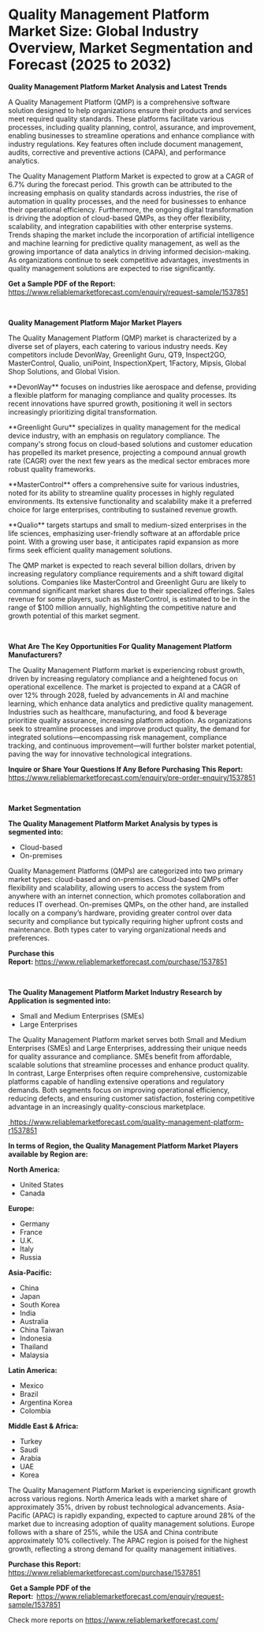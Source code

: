 <p><h1>Quality Management Platform Market Size: Global Industry Overview, Market Segmentation and Forecast (2025 to 2032)</h1></p><p><strong>Quality Management Platform Market Analysis and Latest Trends</strong></p>
<p><p>A Quality Management Platform (QMP) is a comprehensive software solution designed to help organizations ensure their products and services meet required quality standards. These platforms facilitate various processes, including quality planning, control, assurance, and improvement, enabling businesses to streamline operations and enhance compliance with industry regulations. Key features often include document management, audits, corrective and preventive actions (CAPA), and performance analytics.</p><p>The Quality Management Platform Market is expected to grow at a CAGR of 6.7% during the forecast period. This growth can be attributed to the increasing emphasis on quality standards across industries, the rise of automation in quality processes, and the need for businesses to enhance their operational efficiency. Furthermore, the ongoing digital transformation is driving the adoption of cloud-based QMPs, as they offer flexibility, scalability, and integration capabilities with other enterprise systems. Trends shaping the market include the incorporation of artificial intelligence and machine learning for predictive quality management, as well as the growing importance of data analytics in driving informed decision-making. As organizations continue to seek competitive advantages, investments in quality management solutions are expected to rise significantly.</p></p>
<p><strong>Get a Sample PDF of the Report:&nbsp;</strong> <a href="https://www.reliablemarketforecast.com/enquiry/request-sample/1537851?utm_campaign=2533&utm_medium=2&utm_source=Github&utm_content=ia&utm_term=10032025&utm_id=quality-management-platform">https://www.reliablemarketforecast.com/enquiry/request-sample/1537851</a></p>
<p>&nbsp;</p>
<p><strong>Quality Management Platform Major Market Players</strong></p>
<p><p>The Quality Management Platform (QMP) market is characterized by a diverse set of players, each catering to various industry needs. Key competitors include DevonWay, Greenlight Guru, QT9, Inspect2GO, MasterControl, Qualio, uniPoint, InspectionXpert, 1Factory, Mipsis, Global Shop Solutions, and Global Vision. </p><p>**DevonWay** focuses on industries like aerospace and defense, providing a flexible platform for managing compliance and quality processes. Its recent innovations have spurred growth, positioning it well in sectors increasingly prioritizing digital transformation.</p><p>**Greenlight Guru** specializes in quality management for the medical device industry, with an emphasis on regulatory compliance. The company's strong focus on cloud-based solutions and customer education has propelled its market presence, projecting a compound annual growth rate (CAGR) over the next few years as the medical sector embraces more robust quality frameworks.</p><p>**MasterControl** offers a comprehensive suite for various industries, noted for its ability to streamline quality processes in highly regulated environments. Its extensive functionality and scalability make it a preferred choice for large enterprises, contributing to sustained revenue growth.</p><p>**Qualio** targets startups and small to medium-sized enterprises in the life sciences, emphasizing user-friendly software at an affordable price point. With a growing user base, it anticipates rapid expansion as more firms seek efficient quality management solutions.</p><p>The QMP market is expected to reach several billion dollars, driven by increasing regulatory compliance requirements and a shift toward digital solutions. Companies like MasterControl and Greenlight Guru are likely to command significant market shares due to their specialized offerings. Sales revenue for some players, such as MasterControl, is estimated to be in the range of $100 million annually, highlighting the competitive nature and growth potential of this market segment.</p></p>
<p>&nbsp;</p>
<p><strong>What Are The Key Opportunities For Quality Management Platform Manufacturers?</strong></p>
<p><p>The Quality Management Platform market is experiencing robust growth, driven by increasing regulatory compliance and a heightened focus on operational excellence. The market is projected to expand at a CAGR of over 12% through 2028, fueled by advancements in AI and machine learning, which enhance data analytics and predictive quality management. Industries such as healthcare, manufacturing, and food & beverage prioritize quality assurance, increasing platform adoption. As organizations seek to streamline processes and improve product quality, the demand for integrated solutions—encompassing risk management, compliance tracking, and continuous improvement—will further bolster market potential, paving the way for innovative technological integrations.</p></p>
<p><strong>Inquire or Share Your Questions If Any Before Purchasing This Report:</strong> <a href="https://www.reliablemarketforecast.com/enquiry/pre-order-enquiry/1537851?utm_campaign=2533&utm_medium=2&utm_source=Github&utm_content=ia&utm_term=10032025&utm_id=quality-management-platform">https://www.reliablemarketforecast.com/enquiry/pre-order-enquiry/1537851</a></p>
<p>&nbsp;</p>
<p><strong>Market Segmentation</strong></p>
<p><strong>The Quality Management Platform Market Analysis by types is segmented into:</strong></p>
<p><ul><li>Cloud-based</li><li>On-premises</li></ul></p>
<p><p>Quality Management Platforms (QMPs) are categorized into two primary market types: cloud-based and on-premises. Cloud-based QMPs offer flexibility and scalability, allowing users to access the system from anywhere with an internet connection, which promotes collaboration and reduces IT overhead. On-premises QMPs, on the other hand, are installed locally on a company’s hardware, providing greater control over data security and compliance but typically requiring higher upfront costs and maintenance. Both types cater to varying organizational needs and preferences.</p></p>
<p><strong>Purchase this Report:&nbsp;</strong><a href="https://www.reliablemarketforecast.com/purchase/1537851?utm_campaign=2533&utm_medium=2&utm_source=Github&utm_content=ia&utm_term=10032025&utm_id=quality-management-platform">https://www.reliablemarketforecast.com/purchase/1537851</a></p>
<p>&nbsp;</p>
<p><strong>The Quality Management Platform Market Industry Research by Application is segmented into:</strong></p>
<p><ul><li>Small and Medium Enterprises (SMEs)</li><li>Large Enterprises</li></ul></p>
<p><p>The Quality Management Platform market serves both Small and Medium Enterprises (SMEs) and Large Enterprises, addressing their unique needs for quality assurance and compliance. SMEs benefit from affordable, scalable solutions that streamline processes and enhance product quality. In contrast, Large Enterprises often require comprehensive, customizable platforms capable of handling extensive operations and regulatory demands. Both segments focus on improving operational efficiency, reducing defects, and ensuring customer satisfaction, fostering competitive advantage in an increasingly quality-conscious marketplace.</p></p>
<p><a href="https://www.reliablemarketforecast.com/quality-management-platform-r1537851?utm_campaign=2533&utm_medium=2&utm_source=Github&utm_content=ia&utm_term=10032025&utm_id=quality-management-platform">&nbsp;https://www.reliablemarketforecast.com/quality-management-platform-r1537851</a></p>
<p><strong>In terms of Region, the Quality Management Platform Market Players available by Region are:</strong></p>
<p>
    <p> <strong> North America: </strong>
        <ul>
            <li>United States</li>
            <li>Canada</li>
        </ul>
        </p> 
    <p> <strong> Europe: </strong>
        <ul>
            <li>Germany</li>
            <li>France</li>
            <li>U.K.</li>
            <li>Italy</li>
            <li>Russia</li>
        </ul>
        </p> 
    <p> <strong> Asia-Pacific: </strong>
        <ul>
            <li>China</li>
            <li>Japan</li>
            <li>South Korea</li>
            <li>India</li>
            <li>Australia</li>
            <li>China Taiwan</li>
            <li>Indonesia</li>
            <li>Thailand</li>
            <li>Malaysia</li>
        </ul>
        </p> 
    <p> <strong> Latin America: </strong>
        <ul>
            <li>Mexico</li>
            <li>Brazil</li>
            <li>Argentina Korea</li>
            <li>Colombia</li>
        </ul>
        </p> 
    <p> <strong> Middle East & Africa: </strong>
        <ul>
            <li>Turkey</li>
            <li>Saudi</li>
            <li>Arabia</li>
            <li>UAE</li>
            <li>Korea</li>
        </ul>
    </p>
    </p>
<p><p>The Quality Management Platform Market is experiencing significant growth across various regions. North America leads with a market share of approximately 35%, driven by robust technological advancements. Asia-Pacific (APAC) is rapidly expanding, expected to capture around 28% of the market due to increasing adoption of quality management solutions. Europe follows with a share of 25%, while the USA and China contribute approximately 10% collectively. The APAC region is poised for the highest growth, reflecting a strong demand for quality management initiatives.</p></p>
<p><strong>Purchase this Report: </strong><a href="https://www.reliablemarketforecast.com/purchase/1537851?utm_campaign=2533&utm_medium=2&utm_source=Github&utm_content=ia&utm_term=10032025&utm_id=quality-management-platform">https://www.reliablemarketforecast.com/purchase/1537851</a></p>
<p>&nbsp;<strong>Get a Sample PDF of the Report:&nbsp;&nbsp;</strong><a href="https://www.reliablemarketforecast.com/enquiry/request-sample/1537851?utm_campaign=2533&utm_medium=2&utm_source=Github&utm_content=ia&utm_term=10032025&utm_id=quality-management-platform">https://www.reliablemarketforecast.com/enquiry/request-sample/1537851</a></p>
<p><strong></strong></p>
<p>Check more reports on <a href="https://www.reliablemarketforecast.com/?utm_campaign=2533&utm_medium=2&utm_source=Github&utm_content=ia&utm_term=10032025&utm_id=quality-management-platform">https://www.reliablemarketforecast.com/</a></p>
